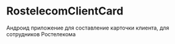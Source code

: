 # RostelecomClientCard
Андроид приложение для составление карточки клиента, для сотрудников Ростелекома

